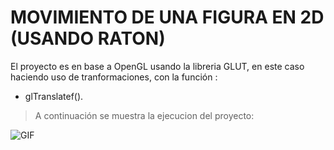 # MOVIMIENTO DE UNA FIGURA EN 2D (USANDO RATON)

El proyecto es en base a OpenGL usando la libreria GLUT, en este caso haciendo uso de tranformaciones, con la función : 
- glTranslatef().

> A continuación se muestra la ejecucion del proyecto:

![GIF](https://user-images.githubusercontent.com/96871746/212733454-1604fb18-b9fd-4c46-9cf1-ab0dfd3a36cd.gif)
